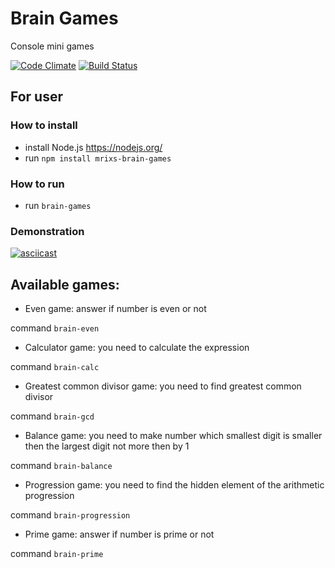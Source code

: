 # Brain Games
Console mini games

[![Code Climate](https://codeclimate.com/github/mrixs/project-lvl1-s128.png)](https://codeclimate.com/github/mrixs/project-lvl1-s128) [![Build Status](https://travis-ci.org/mrixs/project-lvl1-s128.svg?branch=master)](https://travis-ci.org/mrixs/project-lvl1-s128)

## For user
### How to install
 - install Node.js https://nodejs.org/
 - run `npm install mrixs-brain-games`
### How to run
 - run `brain-games`
### Demonstration
 [![asciicast](https://asciinema.org/a/2ETnmpvUqdt3WwadwE9d9wTE8.png)](https://asciinema.org/a/2ETnmpvUqdt3WwadwE9d9wTE8)

## Available games:
 - Even game: answer if number is even or not

  command `brain-even`
 - Calculator game: you need to calculate the expression

  command `brain-calc`
 - Greatest common divisor game: you need to find greatest common divisor

  command `brain-gcd`
 - Balance game: you need to make number which smallest digit is smaller then the largest digit not more then by 1

  command `brain-balance`
  - Progression game: you need to find the hidden element of the arithmetic progression

  command `brain-progression`
  - Prime game: answer if number is prime or not

  command `brain-prime`
